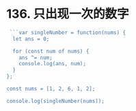 # 136. 只出现一次的数字

```js
 ```var singleNumber = function(nums) {
  let ans = 0;

  for (const num of nums) {
    ans ^= num;
    console.log(ans, num);
  }
};

const nums = [1, 2, 6, 1, 2];

console.log(singleNumber(nums));
